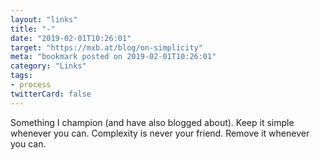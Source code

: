 ```yaml
---
layout: "links"
title: "-"
date: "2019-02-01T10:26:01"
target: "https://mxb.at/blog/on-simplicity"
meta: "bookmark posted on 2019-02-01T10:26:01"
category: "Links"
tags:
- process
twitterCard: false
---
```

Something I champion (and have also blogged about). Keep it simple whenever you can. Complexity is never your friend. Remove it whenever you can.
